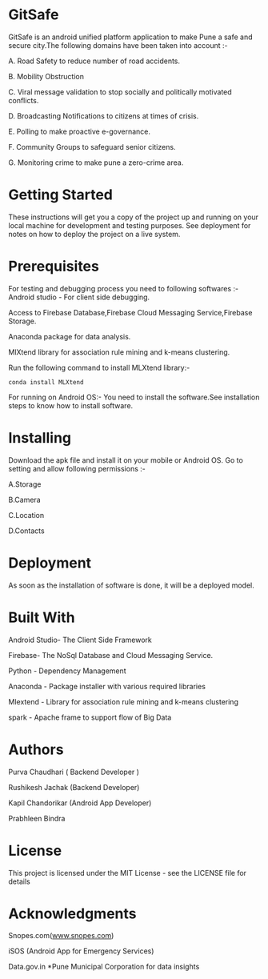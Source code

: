 # GitSafe

GitSafe is an android unified platform application to make Pune a safe and secure city.The following domains have been taken into account :-

A. Road Safety to reduce number of road accidents.

B. Mobility Obstruction 

C. Viral message validation to stop socially and politically motivated conflicts.

D. Broadcasting Notifications to citizens at times of crisis.

E. Polling to make proactive e-governance.

F. Community Groups to safeguard senior citizens.

G. Monitoring crime to make pune a zero-crime area.


# Getting Started

These instructions will get you a copy of the project up and running on your local machine for development and testing purposes. See deployment for notes on how to deploy the project on a live system.


# Prerequisites
For testing and debugging process you need to following softwares :- Android studio - For client side debugging.

Access to Firebase Database,Firebase Cloud Messaging Service,Firebase Storage.

Anaconda package for data analysis.

MlXtend library for association rule mining and k-means clustering.

Run the following command to install MLXtend library:-

	conda install MLXtend
  
For running on Android OS:- You need to install the software.See installation steps to know how to install software.


# Installing

Download the apk file and install it on your mobile or Android OS. Go to setting and allow following permissions :-

A.Storage

B.Camera

C.Location

D.Contacts


# Deployment

As soon as the installation of software is done, it will be a deployed model.



# Built With

Android Studio- The Client Side Framework

Firebase- The NoSql Database and Cloud Messaging Service.

Python - Dependency Management

Anaconda - Package installer with various required libraries

Mlextend - Library for association rule mining and k-means clustering

spark - Apache frame to support flow of Big Data



# Authors

Purva Chaudhari ( Backend Developer )

Rushikesh Jachak (Backend Developer)

Kapil Chandorikar (Android App Developer)

Prabhleen Bindra


# License

This project is licensed under the MIT License - see the LICENSE file for details


# Acknowledgments

Snopes.com(www.snopes.com)

iSOS (Android App for Emergency Services)

Data.gov.in *Pune Municipal Corporation for data insights
